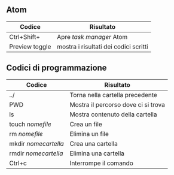 ## Atom

|Codice|Risultato|
|-----|---------|
|Ctrl+Shift+|Apre _task manager_ Atom|
|Preview toggle|mostra i risultati dei codici scritti|

## Codici di programmazione

|Codice|Risultato|
|-----|---------|
|../|Torna nella cartella precedente|
|PWD|Mostra il percorso dove ci si trova|
|ls|Mostra contenuto della cartella|
|touch _nomefile_|Crea un file|
|rm _nomefile_|Elimina un file|
|mkdir _nomecartella_|Crea una cartella|
|rmdir _nomecartella_|Elimina una cartella|
|Ctrl+c|Interrompe il comando|
